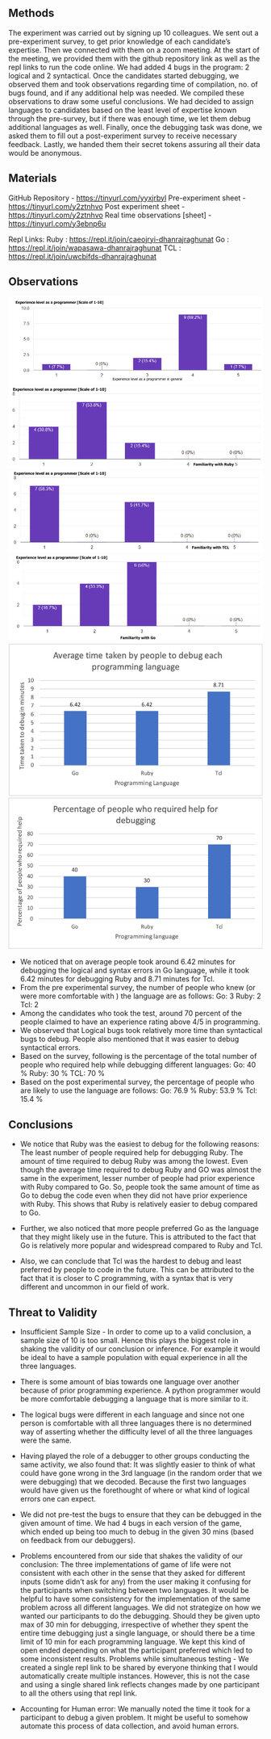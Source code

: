 ## Methods
The experiment was carried out by signing up 10 colleagues. We sent out a pre-experiment survey, to get prior knowledge of each candidate’s expertise. Then we connected with them on a zoom meeting. At the start of the meeting, we provided them with the github repository link as well as the repl links to run the code online. We had added 4 bugs in the program: 2 logical and 2 syntactical. Once the candidates started debugging, we observed them and took observations regarding time of compilation, no. of bugs found, and if any additional help was needed. We compiled these observations to draw some useful conclusions. We had decided to assign languages to candidates based on the least level of expertise known through the pre-survey, but if there was enough time, we let them debug additional languages as well. Finally, once the debugging task was done, we asked them to fill out a post-experiment survey to receive necessary feedback. Lastly, we handed them their secret tokens assuring all their data would be anonymous.



## Materials

GitHub Repository - https://tinyurl.com/yyxjrbyl 
Pre-experiment sheet - https://tinyurl.com/y2ztnhvo 
Post experiment sheet - https://tinyurl.com/y2ztnhvo 
Real time observations [sheet] - https://tinyurl.com/y3ebnp6u

Repl Links: 
Ruby : https://repl.it/join/caeojryi-dhanrajraghunat 
Go : https://repl.it/join/wapasawa-dhanrajraghunat 
TCL : https://repl.it/join/uwcbifds-dhanrajraghunat 


## Observations

<p align="center">
	<img src="img1.jpeg">
	<img src="img2.jpeg">
	<img src="img3.jpeg">
	<img src="img4.jpeg">
	<img src="avg_time.jpg">
	<img src="debug.png">
</p>


- We noticed that on average people took around 6.42 minutes for debugging the logical and syntax errors in Go language, while it took 6.42 minutes for debugging Ruby and 8.71 minutes for Tcl. 
- From the pre experimental survey, the number of people who knew (or were more comfortable with ) the language are as follows:
Go: 	3
Ruby:	2
Tcl: 	2
- Among the candidates who took the test, around 70 percent of the people claimed to have an experience rating above 4/5 in programming.
- We observed that Logical bugs took relatively more time than syntactical bugs to debug. People also mentioned that it was easier to debug syntactical errors. 
- Based on the survey, following is the percentage of the total number of people who required help while debugging different languages:
Go: 40 %
Ruby: 30 %
TCL: 70 %
- Based on the post experimental survey, the percentage of people who are likely to use the language are follows:
	Go: 76.9 %
	Ruby: 53.9 %
	Tcl: 15.4 %


## Conclusions

- We notice that Ruby was the easiest to debug for the following reasons:
The least number of people required help for debugging Ruby.
The amount of time required to debug Ruby was among the lowest.
Even though the average time required to debug Ruby and GO was almost the same in the experiment, lesser number of people had prior experience with Ruby compared to Go.
So, people took the same amount of time as Go to debug the code even when they did not have prior experience with Ruby. This shows that Ruby is relatively easier to debug compared to Go.

- Further, we also noticed that more people preferred Go as the language that they might likely use in the future. This is attributed to the fact that Go is relatively more popular and widespread compared to Ruby and Tcl.

- Also, we can conclude that Tcl was the hardest to debug and least preferred by people to code in the future. This can be attributed to the fact that it is closer to  C programming, with a syntax that is very different and uncommon in our field of work.   


## Threat to Validity

- Insufficient Sample Size - In order to come up to a valid conclusion, a sample size of 10 is too small. Hence this plays the biggest role in shaking the validity of our conclusion or inference. For example it would be ideal to have a sample population with equal experience in all the three languages. 

- There is some amount of bias towards one language over another because of prior programming experience. A python programmer would be more comfortable debugging a  language that is more similar to it. 

- The logical bugs were different in each language and since not one person is comfortable with all three languages there is no determined way of asserting whether the difficulty level of all the three languages were the same.

- Having played the role of a debugger to other groups conducting the same activity, we also found that: It was slightly easier to think of what could have gone wrong in the 3rd language (in the random order that we were debugging) that we decoded. Because the first two languages would have given us the forethought of where or what kind of logical errors one can expect. 

- We did not pre-test the bugs to ensure that they can be debugged in the given amount of time. We had 4 bugs in each version of the game, which ended up being too much to debug in the given 30 mins (based on feedback from our debuggers).

- Problems encountered from our side that shakes the validity of our conclusion:
The three implementations of game of life were not consistent with each other in the sense that they asked for different inputs (some didn’t ask for any) from the user making it confusing for the participants when switching between two languages. It would be helpful to have some consistency for the implementation of the same problem across all different languages. 
We did not strategize on how we wanted our participants to do the debugging. Should they be given upto max of 30 min for debugging, irrespective of whether they spent the entire time debugging just a single language, or should there be a time limit of 10 min for each programming language. We kept this kind of open ended depending on what the participant preferred which led to some inconsistent results.
Problems while simultaneous testing - We created a single repl link to be shared by everyone thinking that I would automatically create multiple instances. However, this is not the case and using a single shared link reflects changes made by one participant to all the others using that repl link.

- Accounting for Human error: We manually noted the time it took for a participant to debug a given problem. It might be useful to somehow automate this process of data collection, and avoid human errors.
